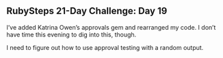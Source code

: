 ## RubySteps 21-Day Challenge: Day 19

I’ve added Katrina Owen’s approvals gem and rearranged my code. I don’t have time this evening to dig into this, though.

I need to figure out how to use approval testing with a random output.
